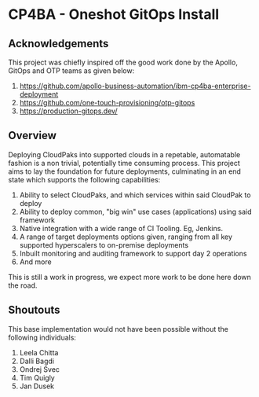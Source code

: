 # CP4BA - Oneshot GitOps Install


## Acknowledgements

This project was chiefly inspired off the good work done by the Apollo, GitOps and OTP teams as given below:

1) https://github.com/apollo-business-automation/ibm-cp4ba-enterprise-deployment 
2) https://github.com/one-touch-provisioning/otp-gitops
3) https://production-gitops.dev/ 


## Overview

Deploying CloudPaks into supported clouds in a repetable, automatable fashion is a non trivial, potentially time consuming process. This project aims to lay the foundation for future deployments, culminating in an end state which supports the following capabilities:

1) Ability to select CloudPaks, and which services within said CloudPak to deploy
2) Ability to deploy common, "big win" use cases (applications) using said framework
3) Native integration with a wide range of CI Tooling. Eg, Jenkins.
4) A range of target deployments options given, ranging from all key supported hyperscalers to on-premise deployments
5) Inbuilt monitoring and auditing framework to support day 2 operations 
6) And more

This is still a work in progress, we expect more work to be done here down the road.

## Shoutouts

This base implementation would not have been possible without the following individuals:

1) Leela Chitta
2) Dalli Bagdi
3) Ondrej Svec
4) Tim Quigly
5) Jan Dusek
